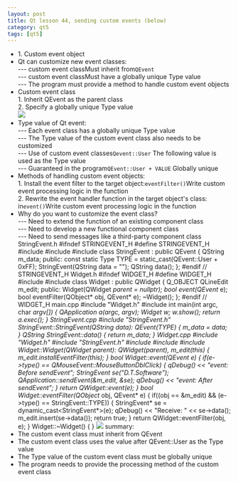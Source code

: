 ```yaml
---
layout: post
title: Qt lesson 44, sending custom events (below)
category: qt5
tags: [qt5]
---
```

* 1\. Custom event object
* Qt can customize new event classes:  
--- custom event classMust inherit from`QEvent`  
--- custom event classMust have a globally unique Type value  
--- The program must provide a method to handle custom event objects
* Custom event class  
1\. Inherit QEvent as the parent class  
2\. Specify a globally unique Type value  
![ ](/md_blog/public/assets/2021-07-25/cfbead94b7ce1b3829011d1515e41d03.png)
* Type value of Qt event:  
--- Each event class has a globally unique Type value  
--- The Type value of the custom event class also needs to be customized  
--- Use of custom event classes`Qevent::User` The following value is used as the Type value  
--- Guaranteed in the program`QEvent::User + VALUE` Globally unique
* Methods of handling custom event objects:  
1\. Install the event filter to the target object:`eventFilter()`Write custom event processing logic in the function  
2\. Rewrite the event handler function in the target object's class: in`event()`Write custom event processing logic in the function
* Why do you want to customize the event class?  
--- Need to extend the function of an existing component class  
--- Need to develop a new functional component class  
--- Need to send messages like a third-party component class
StringEvent.h
    #ifndef STRINGEVENT_H #define STRINGEVENT_H #include <QObject> #include <QEvent> #include <QString> class StringEvent : public QEvent { QString m_data; public: const static Type TYPE = static_cast<Type>(QEvent::User + 0xFF); StringEvent(QString data = ""); QString data(); }; #endif // STRINGEVENT_H 
Widget.h
    #ifndef WIDGET_H #define WIDGET_H #include <QWidget> #include <QLineEdit> class Widget : public QWidget { Q_OBJECT QLineEdit m_edit; public: Widget(QWidget *parent = nullptr); bool event(QEvent* e); bool eventFilter(QObject* obj, QEvent* e); ~Widget(); }; #endif // WIDGET_H 
main.cpp
    #include "Widget.h" #include <QApplication> int main(int argc, char *argv[]) { QApplication a(argc, argv); Widget w; w.show(); return a.exec(); } 
StringEvent.cpp
    #include "StringEvent.h" StringEvent::StringEvent(QString data): QEvent(TYPE) { m_data = data; } QString StringEvent::data() { return m_data; } 
Widget.cpp
    #include "Widget.h" #include "StringEvent.h" #include <QMouseEvent> #include <QApplication> #include <QDebug> Widget::Widget(QWidget *parent): QWidget(parent), m_edit(this) { m_edit.installEventFilter(this); } bool Widget::event(QEvent* e) { if(e->type() == QMouseEvent::MouseButtonDblClick) { qDebug() << "event: Before sendEvent"; StringEvent se("D.T.Software"); QApplication::sendEvent(&m_edit, &se); qDebug() << "event: After sendEvent"; } return QWidget::event(e); } bool Widget::eventFilter(QObject* obj, QEvent* e) { if((obj == &m_edit) && (e->type() == StringEvent::TYPE)) { StringEvent* se = dynamic_cast<StringEvent*>(e); qDebug() << "Receive: " << se->data(); m_edit.insert(se->data()); return true; } return QWidget::eventFilter(obj, e); } Widget::~Widget() { } 
![ ](/md_blog/public/assets/2021-07-25/57a096d1e6a78cec2efe5e4121e5afc2.png)
summary:
* The custom event class must inherit from QEvent
* The custom event class uses the value after QEvent::User as the Type value
* The Type value of the custom event class must be globally unique
* The program needs to provide the processing method of the custom event class
